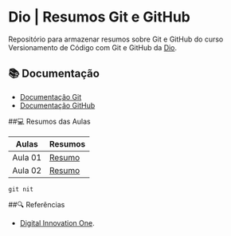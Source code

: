 
# Dio | Resumos Git e GitHub  

Repositório para armazenar resumos sobre Git e GitHub do curso Versionamento de Código com Git e GitHub da [Dio](https://www.dio.me/).

## 📚 Documentação
- [Documentação Git](https://git-scm.com/doc)
- [Documentação GitHub](https://docs.github.com/)

##💻 Resumos das Aulas

| Aulas | Resumos |
|------|-------|
|Aula 01  | [Resumo]()|
|Aula 02 | [Resumo]()|

```
git nit
```

##🔍 Referências
- [Digital Innovation One]().
